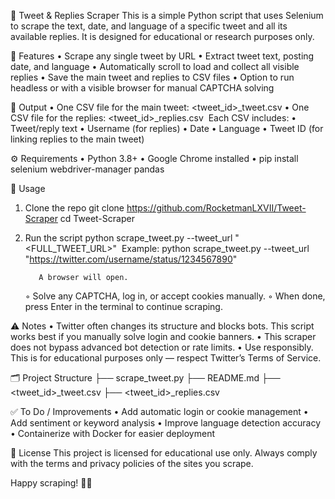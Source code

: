 📌 Tweet & Replies Scraper
This is a simple Python script that uses Selenium to scrape the text, date, and language of a specific tweet and all its available replies. It is designed for educational or research purposes only.

🚀 Features
	•	Scrape any single tweet by URL
	•	Extract tweet text, posting date, and language
	•	Automatically scroll to load and collect all visible replies
	•	Save the main tweet and replies to CSV files
	•	Option to run headless or with a visible browser for manual CAPTCHA solving

📂 Output
	•	One CSV file for the main tweet: <tweet_id>_tweet.csv
	•	One CSV file for the replies: <tweet_id>_replies.csv 
Each CSV includes:
	•	Tweet/reply text
	•	Username (for replies)
	•	Date
	•	Language
	•	Tweet ID (for linking replies to the main tweet)

⚙️ Requirements
	•	Python 3.8+
	•	Google Chrome installed
	•	pip install selenium webdriver-manager pandas  

📌 Usage
1. Clone the repo git clone https://github.com/RocketmanLXVII/Tweet-Scraper 
     cd Tweet-Scraper	
2. Run the script python scrape_tweet.py --tweet_url "<FULL_TWEET_URL>"
 Example: python scrape_tweet.py --tweet_url "https://twitter.com/username/status/1234567890"

          A browser will open.
	◦	Solve any CAPTCHA, log in, or accept cookies manually.
	◦	When done, press Enter in the terminal to continue scraping.

⚠️ Notes
	•	Twitter often changes its structure and blocks bots. This script works best if you manually solve login and cookie banners.
	•	This scraper does not bypass advanced bot detection or rate limits.
	•	Use responsibly. This is for educational purposes only — respect Twitter’s Terms of Service.

🗂️ Project Structure
├── scrape_tweet.py
├── README.md
├── <tweet_id>_tweet.csv
├── <tweet_id>_replies.csv

✅ To Do / Improvements
	•	Add automatic login or cookie management
	•	Add sentiment or keyword analysis
	•	Improve language detection accuracy
	•	Containerize with Docker for easier deployment

📄 License
This project is licensed for educational use only. Always comply with the terms and privacy policies of the sites you scrape.

Happy scraping! 🐍✨
